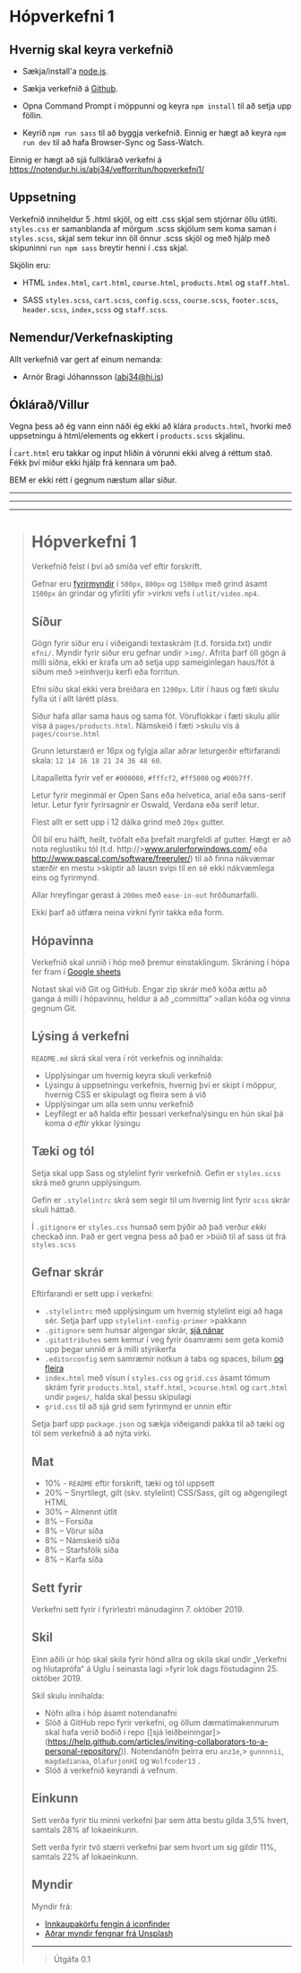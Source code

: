 # Hópverkefni 1

## Hvernig skal keyra verkefnið

* Sækja/install'a [node.js](https://nodejs.org/en/).

* Sækja verkefnið á [Github](https://github.com/abj34/vef1-2019-h1).

* Opna Command Prompt í möppunni og keyra `npm install` til að setja upp föllin.

* Keyrið `npm run sass` til að byggja verkefnið. Einnig er hægt að keyra `npm run dev` til að hafa Browser-Sync og Sass-Watch.

Einnig er hægt að sjá fullklárað verkefni á https://notendur.hi.is/abj34/vefforritun/hopverkefni1/


## Uppsetning

Verkefnið inniheldur 5 .html skjöl, og eitt .css skjal sem stjórnar öllu útliti.
`styles.css` er samanblanda af mörgum .scss skjölum sem koma saman í `styles.scss`, skjal sem tekur inn öll önnur .scss skjöl og með hjálp með skipuninni `run npm sass` breytir henni í .css skjal.

Skjölin eru:

* HTML
    `index.html`, `cart.html`, `course.html`, `products.html` og `staff.html`.

* SASS
    `styles.scss`, `cart.scss`, `config.scss`, `course.scss`, `footer.scss`, `header.scss`, `index,scss` og `staff.scss`.


## Nemendur/Verkefnaskipting

Allt verkefnið var gert af einum nemanda:
* Arnór Bragi Jóhannsson (abj34@hi.is)


## Óklárað/Villur

Vegna þess að ég vann einn náði ég ekki að klára `products.html`, hvorki með uppsetningu á html/elements og ekkert í `products.scss` skjalinu.

Í `cart.html` eru takkar og input hliðin á vörunni ekki alveg á réttum stað. Fékk því miður ekki hjálp frá kennara um það.

BEM er ekki rétt í gegnum næstum allar síður.


---
---
---

>
># Hópverkefni 1
>
>Verkefnið felst í því að smíða vef eftir forskrift.
>
>Gefnar eru [fyrirmyndir](utlit/) í `500px`, `800px` og `1500px` með grind ásamt `1500px` án grindar og yfirliti yfir >virkni vefs í `utlit/video.mp4`.
>
>## Síður
>
>Gögn fyrir síður eru í viðeigandi textaskrám (t.d. forsida.txt) undir `efni/`. Myndir fyrir síður eru gefnar undir >`img/`. Afrita þarf öll gögn á milli síðna, ekki er krafa um að setja upp sameiginlegan haus/fót á síðum með >einhverju kerfi eða forritun.
>
>Efni síðu skal ekki vera breiðara en `1200px`. Litir í haus og fæti skulu fylla út í allt lárétt pláss.
>
>Síður hafa allar sama haus og sama fót. Vöruflokkar í fæti skulu allir vísa á `pages/products.html`. Námskeið í fæti >skulu vís á `pages/course.html`
>
>Grunn leturstærð er 16px og fylgja allar aðrar leturgerðir eftirfarandi skala: `12 14 16 18 21 24 36 48 60`.
>
>Litapalletta fyrir vef er `#000000`, `#fffcf2`, `#ff5000` og `#00b7ff`.
>
>Letur fyrir meginmál er Open Sans eða helvetica, arial eða sans-serif letur.
>Letur fyrir fyrirsagnir er Oswald, Verdana eða serif letur.
>
>Flest allt er sett upp í 12 dálka grind með `20px` gutter.
>
>Öll bil eru hálft, heilt, tvöfalt eða þrefalt margfeldi af gutter. Hægt er að nota reglustiku tól (t.d. http://>www.arulerforwindows.com/ eða http://www.pascal.com/software/freeruler/) til að finna nákvæmar stærðir en mestu >skiptir að lausn svipi til en sé ekki nákvæmlega eins og fyrirmynd.
>
>Allar hreyfingar gerast á `200ms` með `ease-in-out` hröðunarfalli.
>
>Ekki þarf að útfæra neina virkni fyrir takka eða form.
>
>## Hópavinna
>
>Verkefnið skal unnið í hóp með þremur einstaklingum. Skráning í hópa fer fram í [Google sheets](https://>docs.google.com/spreadsheets/d/1GwC9OvnpGHIkuX7ArRG7UQ-JV74b_pomegGXOWF1od0/edit?usp=sharing)
>
>Notast skal við Git og GitHub. Engar zip skrár með kóða ættu að ganga á milli í hópavinnu, heldur á að „committa“ >allan kóða og vinna gegnum Git.
>
>## Lýsing á verkefni
>
>`README.md` skrá skal vera í rót verkefnis og innihalda:
>
>* Upplýsingar um hvernig keyra skuli verkefnið
>* Lýsingu á uppsetningu verkefnis, hvernig því er skipt í möppur, hvernig CSS er skipulagt og fleira sem á við
>* Upplýsingar um alla sem unnu verkefnið
>* Leyfilegt er að halda eftir þessari verkefnalýsingu en hún skal þá koma _á eftir_ ykkar lýsingu
>
>## Tæki og tól
>
>Setja skal upp Sass og stylelint fyrir verkefnið. Gefin er `styles.scss` skrá með grunn upplýsingum.
>
>Gefin er `.stylelintrc` skrá sem segir til um hvernig lint fyrir `scss` skrár skuli háttað.
>
>Í `.gitignore` er `styles.css` hunsað sem þýðir að það verður _ekki_ checkað inn. Það er gert vegna þess að það er >búið til af sass út frá `styles.scss`
>
>## Gefnar skrár
>
>Eftirfarandi er sett upp í verkefni:
>
>* `.stylelintrc` með upplýsingum um hvernig stylelint eigi að haga sér. Setja þarf upp `stylelint-config-primer` >pakkann
>* `.gitignore` sem hunsar algengar skrár, [sjá nánar](https://help.github.com/ignore-files/)
>* `.gitattributes` sem kemur í veg fyrir ósamræmi sem geta komið upp þegar unnið er á milli stýrikerfa
>* `.editorconfig` sem samræmir notkun á tabs og spaces, bilum [og fleira](https://editorconfig.org/)
>* `index.html` með vísun í `styles.css` og `grid.css` ásamt tómum skrám fyrir `products.html`, `staff.html`, >`course.html` og `cart.html` undir `pages/`, halda skal þessu skipulagi
>* `grid.css` til að sjá grid sem fyrirmynd er unnin eftir
>
>Setja þarf upp `package.json` og sækja viðeigandi pakka til að tæki og tól sem verkefnið á að nýta virki.
>
>## Mat
>
>* 10% - `README` eftir forskrift, tæki og tól uppsett
>* 20% – Snyrtilegt, gilt (skv. stylelint) CSS/Sass, gilt og aðgengilegt HTML
>* 30% – Almennt útlit
>* 8% – Forsíða
>* 8% – Vörur síða
>* 8% – Námskeið síða
>* 8% – Starfsfólk síða
>* 8% – Karfa síða
>
>## Sett fyrir
>
>Verkefni sett fyrir í fyrirlestri mánudaginn 7. október 2019.
>
>## Skil
>
>Einn aðili úr hóp skal skila fyrir hönd allra og skila skal undir „Verkefni og hlutaprófa“ á Uglu í seinasta lagi >fyrir lok dags föstudaginn 25. október 2019.
>
>Skil skulu innihalda:
>
>* Nöfn allra í hóp ásamt notendanafni
>* Slóð á GitHub repo fyrir verkefni, og öllum dæmatímakennurum skal hafa verið boðið í repo ([sjá leiðbeiningar]>(https://help.github.com/articles/inviting-collaborators-to-a-personal-repository/)). Notendanöfn þeirra eru `anz1e`,> `gunnnnii`, `magdadianaa`, `OlafurjonHI` og `Wolfcoder13` .
>* Slóð á verkefnið keyrandi á vefnum.
>
>## Einkunn
>
>Sett verða fyrir tíu minni verkefni þar sem átta bestu gilda 3,5% hvert, samtals 28% af lokaeinkunn.
>
>Sett verða fyrir tvö stærri verkefni þar sem hvort um sig gildir 11%, samtals 22% af lokaeinkunn.
>
>## Myndir
>
>Myndir frá:
>
>* [Innkaupakörfu fengin á iconfinder](https://www.iconfinder.com/icons/216460/cart_icon)
>* [Aðrar myndir fengnar frá Unsplash](https://unsplash.com/photos/N4QTBfNQ8Nk)
>
>---
>
>> Útgáfa 0.1
>